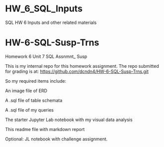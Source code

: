 # HW_6_SQL_Inputs
SQL HW 6 Inputs and other related materials

# HW-6-SQL-Susp-Trns
Homework 6 Unit 7 SQL Assnmnt_ Susp 

This is my internal repo for this homework assignment. The repo submitted for grading is at: https://github.com/dcndn4/HW-6-SQL-Susp-Trns.git

So my required items include:

An image file of ERD

A .sql file of table schemata

A .sql file of my queries

The starter Jupyter Lab notebook with my visual data analysis

This readme file with markdown report

Optional: JL notebook with challenge assignment.
